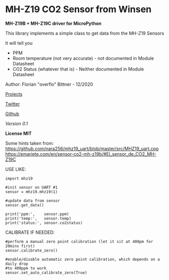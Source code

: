 # MH-Z19 CO2 Sensor from Winsen

__MH-Z19B + MH-Z19C driver for MicroPython__



This library implements a simple class to get data from the MH-Z19 Sensors

It will tell you 
* PPM 
* Room temperature (not very accurate) - not documented in Module Datasheet
* CO2 Status (whatever that is)  -   Neither documented in Module Datasheet



Author: Florian "overflo" Bittner - 12/2020 

 [Projects](https://overflo.info) 
 
 [Twitter](https://twitter.com/overflo) 
 
 [Github](https://github.com/overflo23)



*Version 0.1*

__License MIT__


Some hints taken from:
https://github.com/nara256/mhz19_uart/blob/master/src/MHZ19_uart.cpp
https://emariete.com/en/sensor-co2-mh-z19b/#El_sensor_de_CO2_MH-Z19C




USE LIKE:

```
import mhz19

#init sensor on UART #1
sensor = mhz19.mhz19(1)

#update data from sensor
sensor.get_data()

print('ppm:',    sensor.ppm)
print('temp:',   sensor.temp)
print('status:', sensor.co2status)
```

CALIBRATE IF NEEDED:
```
#perform a manual zero point calibration (let it sit at 400pm for 20mins first)
sensor.calibrate_zero()

#enable/disable automatic zero point calibration, which depends on a daily drop
#to 400ppm to work
sensor.set_auto_calibrate_zero(True)
```
